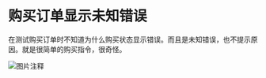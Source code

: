 # 购买订单显示未知错误

在测试购买订单时不知道为什么购买状态显示错误。而且是未知错误，也不提示原因。就是很简单的购买指令，很奇怪。

![图片注释](http://storage-uqer.datayes.com/574da764228e5b86b01fcf96/dc8521ba-a002-11e6-b04d-f8bc124ed898)